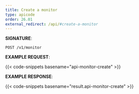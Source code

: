```yaml
---
title: Create a monitor
type: apicode
order: 26.01
external_redirect: /api/#create-a-monitor
---
```



**SIGNATURE**:

`POST /v1/monitor`

**EXAMPLE REQUEST**:

{{< code-snippets basename="api-monitor-create" >}}

**EXAMPLE RESPONSE**:

{{< code-snippets basename="result.api-monitor-create" >}}

